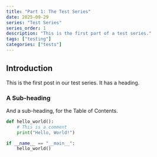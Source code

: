 ```yaml
---
title: "Part 1: The Test Series"
date: 2025-09-29
series: "Test Series"
series_order: 1
description: "This is the first part of a test series."
tags: ["testing"]
categories: ["tests"]
---
```


## Introduction

This is the first post in our test series. It has a heading.

### A Sub-heading

And a sub-heading, for the Table of Contents.

```python
def hello_world():
    # This is a comment
    print("Hello, World!")

if __name__ == "__main__":
    hello_world()
```
